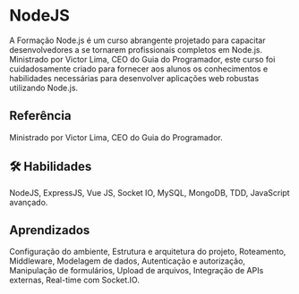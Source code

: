 
# NodeJS

A Formação Node.js é um curso abrangente projetado para capacitar desenvolvedores a se tornarem profissionais completos em Node.js. Ministrado por Victor Lima, CEO do Guia do Programador, este curso foi cuidadosamente criado para fornecer aos alunos os conhecimentos e habilidades necessárias para desenvolver aplicações web robustas utilizando Node.js.




## Referência

Ministrado por Victor Lima, CEO do Guia do Programador. 


## 🛠 Habilidades
NodeJS, ExpressJS, Vue JS, Socket IO, MySQL, MongoDB, TDD, JavaScript avançado.


## Aprendizados

Configuração do ambiente, Estrutura e arquitetura do projeto, Roteamento, Middleware, Modelagem de dados, Autenticação e autorização, Manipulação de formulários, Upload de arquivos, Integração de APIs externas, Real-time com Socket.IO.
